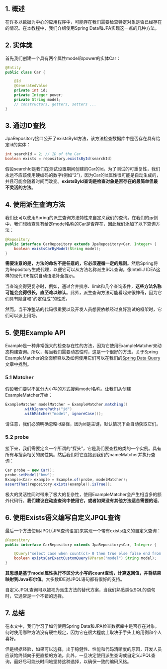 ## 1. 概述

在许多以数据为中心的应用程序中，可能存在我们需要检查特定对象是否已经存在的情况。在本教程中，我们介绍使用Spring Data和JPA实现这一点的几种方法。

## 2. 实体类

首先我们创建一个具有两个属性model和power的实体Car：

```java
@Entity
public class Car {

    @Id
    @GeneratedValue
    private int id;
    private Integer power;
    private String model;
    // constructors, getters, setters ...
}
```

## 3. 通过ID查找

JpaRepository接口公开了existsById方法，该方法检查数据库中是否存在具有给定id的实体：

```java
int searchId = 2; // ID of the Car
boolean exists = repository.existsById(searchId)
```

假设searchId是我们在测试设置期间创建的Car的id。为了测试的可重复性，我们永远不应该使用硬编码的数字(例如“2”)，因为Car的id属性很可能是自动生成的，并且可能会随着时间而改变。**existsById查询是检查对象是否存在的最简单但最不灵活的方法**。

## 4. 使用派生查询方法

我们还可以使用Spring的派生查询方法特性来自定义我们的查询。在我们的示例中，我们想检查具有给定model名称的Car是否存在，因此我们添加了以下查询方法：

```java
@Repository
public interface CarRepository extends JpaRepository<Car, Integer> {
    boolean existsCarByModel(String model);
}
```

**需要注意的是，方法的命名不是任意的，它必须遵循一定的规则**。然后Spring将为Repository生成代理，以便它可以从方法名称派生SQL查询。像IntelliJ IDEA这样的现代IDE提供自动语法补全提示。

当查询变得更复杂时，例如，通过合并排序、limit和几个查询条件，**这些方法名称可能会变得很长，直至难以辨认**。此外，派生查询方法可能看起来很神奇，因为它们具有隐含和“约定俗成”的性质。

然而，当干净整洁的代码很重要以及开发人员想要依赖经过良好测试的框架时，它们可以派上用场。

## 5. 使用Example API

Example是一种非常强大的检查存在性的方法，因为它使用ExampleMatcher来动态构建查询。所以，每当我们需要动态性时，这是一个很好的方法。关于Spring ExampleMatcher的全面解释以及如何使用它们可以在我们的[Spring Data Query]()文章中找到。

### 5.1 Matcher

假设我们要以不区分大小写的方式搜索model名称。让我们从创建ExampleMatcher开始：

```java
ExampleMatcher modelMatcher = ExampleMatcher.matching()
        .withIgnorePaths("id")
        .withMatcher("model", ignoreCase());
```

请注意，我们必须明确忽略id路径，因为id是主键，默认情况下会自动获取它们。

### 5.2 probe

接下来，我们需要定义一个所谓的“探头”，它是我们要查找的类的一个实例。具有所有与搜索相关的属性集。然后我们将它连接到我们的nameMatcher并执行查询：

```java
Car probe = new Car();
probe.setModel("bmw");
Example<Car> example = Example.of(probe, modelMatcher);
assertThat(repository.exists(example)).isTrue();
```

极大的灵活性同时带来了极大的复杂性，使用ExampleMatcher会产生相当多的额外代码行。**我们建议在动态查询中使用它，或者如果没有其他方法适合需要的话**。

## 6. 使用Exists语义编写自定义JPQL查询

最后一个方法使用JPQL(JPA查询语言)来实现一个带有exists语义的自定义查询：

```java
@Repository
public interface CarRepository extends JpaRepository<Car, Integer> {

    @Query("select case when count(c)> 0 then true else false end from Car c where c.model = :model")
    boolean existsCarExactCustomQuery(@Param("model") String model);
}
```

**其思想是基于model属性执行不区分大小写的count查询，计算返回值，并将结果映射到Java布尔值**。大多数IDE对JPQL语句都有很好的支持。

自定义JPQL查询可以被视为派生方法的替代方案，当我们熟悉类似SQL的语句时，它通常是一个不错的选择。

## 7. 总结

在本文中，我们学习了如何使用Spring Data和JPA检查数据库中是否存在对象。何时使用哪种方法没有硬性规定，因为它在很大程度上取决于手头上的用例和个人喜好。

但是根据经验，如果可以选择，出于稳健性、性能和代码清晰度的原因，开发人员应该始终倾向于更直接的方法。此外，一旦决定使用派生查询或自定义JPQL查询，最好尽可能长时间地坚持这种选择，以确保一致的编码风格。